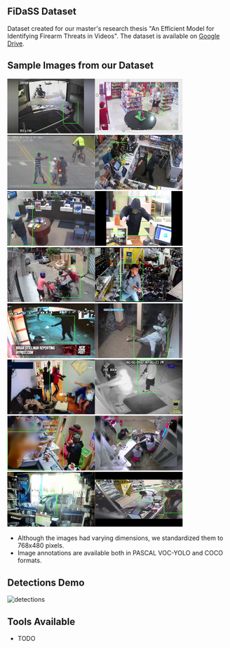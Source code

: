 ## FiDaSS Dataset

Dataset created for our master's research thesis "An Efficient Model for Identifying Firearm Threats in Videos".
The dataset is available on [Google Drive](https://bit.ly/3nLP8YG).

## Sample Images from our Dataset

<img src="/DatasetSamples/sample00.png" width=200><img src="/DatasetSamples/sample01.png" width=200><img src="/DatasetSamples/sample02.png" width=200><img src="/DatasetSamples/sample03.png" width=200><img src="/DatasetSamples/sample04.png" width=200><img src="/DatasetSamples/sample05.png" width=200><img src="/DatasetSamples/sample06.png" width=200><img src="/DatasetSamples/sample07.png" width=200><img src="/DatasetSamples/sample08.png" width=200><img src="/DatasetSamples/sample09.png" width=200><img src="/DatasetSamples/sample10.png" width=200><img src="/DatasetSamples/sample11.png" width=200><img src="/DatasetSamples/sample12.png" width=200><img src="/DatasetSamples/sample13.png" width=200><img src="/DatasetSamples/sample14.png" width=200><img src="/DatasetSamples/sample15.png" width=200>

- Although the images had varying dimensions, we standardized them to 768x480 pixels.
- Image annotations are available both in PASCAL VOC-YOLO and COCO formats.

## Detections Demo

![detections](https://drive.google.com/file/d/1AuLecax5tPF61JfiTGRxsTI5qo8RiOOR/view)

## Tools Available

- TODO
